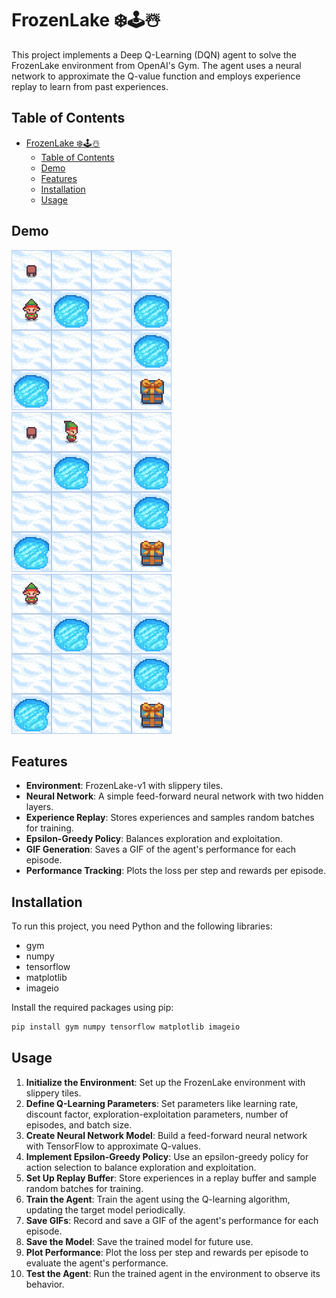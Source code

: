 # FrozenLake ❄️🕹️☃️
 
This project implements a Deep Q-Learning (DQN) agent to solve the FrozenLake environment from OpenAI's Gym. The agent uses a neural network to approximate the Q-value function and employs experience replay to learn from past experiences.



## Table of Contents

- [FrozenLake ❄️🕹️☃️](#frozenlake-️️️)
  - [Table of Contents](#table-of-contents)
  - [Demo](#demo)
  - [Features](#features)
  - [Installation](#installation)
  - [Usage](#usage)
  
## Demo
![Episode GIF9](gifs/episode_9.gif) ![Episode GIF39](gifs/episode_39.gif) ![Episode GIF39](gifs/episode_59.gif)

## Features

- **Environment**: FrozenLake-v1 with slippery tiles.
- **Neural Network**: A simple feed-forward neural network with two hidden layers.
- **Experience Replay**: Stores experiences and samples random batches for training.
- **Epsilon-Greedy Policy**: Balances exploration and exploitation.
- **GIF Generation**: Saves a GIF of the agent's performance for each episode.
- **Performance Tracking**: Plots the loss per step and rewards per episode.

## Installation

To run this project, you need Python and the following libraries:

- gym
- numpy
- tensorflow
- matplotlib
- imageio

Install the required packages using pip:

```bash
pip install gym numpy tensorflow matplotlib imageio
```

## Usage

1. **Initialize the Environment**: Set up the FrozenLake environment with slippery tiles.
2. **Define Q-Learning Parameters**: Set parameters like learning rate, discount factor, exploration-exploitation parameters, number of episodes, and batch size.
3. **Create Neural Network Model**: Build a feed-forward neural network with TensorFlow to approximate Q-values.
4. **Implement Epsilon-Greedy Policy**: Use an epsilon-greedy policy for action selection to balance exploration and exploitation.
5. **Set Up Replay Buffer**: Store experiences in a replay buffer and sample random batches for training.
6. **Train the Agent**: Train the agent using the Q-learning algorithm, updating the target model periodically.
7. **Save GIFs**: Record and save a GIF of the agent's performance for each episode.
8. **Save the Model**: Save the trained model for future use.
9. **Plot Performance**: Plot the loss per step and rewards per episode to evaluate the agent's performance.
10. **Test the Agent**: Run the trained agent in the environment to observe its behavior.

